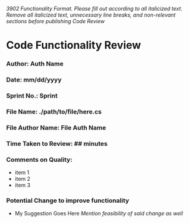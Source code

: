 _3902 Functionality Format. Please fill out according to all italicized text. Remove all italicized text, unnecessary line breaks, and non-relevant sections before publishing Code Review_

# Code Functionality Review

### Author: Auth Name

### Date: mm/dd/yyyy

### Sprint No.: Sprint #

### File Name: ./path/to/file/here.cs

### File Author Name: File Auth Name

### Time Taken to Review: ## minutes

### Comments on Quality:
- item 1
- item 2
- item 3

### Potential Change to improve functionality
- My Suggestion Goes Here
_Mention feasibility of said change as well_
